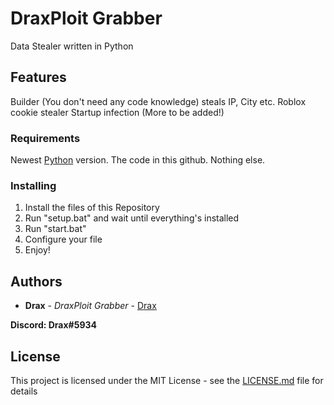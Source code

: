 # DraxPloit Grabber

Data Stealer written in Python

## Features

Builder (You don't need any code knowledge)
steals IP, City etc.
Roblox cookie stealer
Startup infection
(More to be added!)

### Requirements

Newest [Python](https://www.python.org) version.
The code in this github.
Nothing else.

### Installing

1. Install the files of this Repository
2. Run "setup.bat" and wait until everything's installed
3. Run "start.bat"
4. Configure your file
5. Enjoy!

## Authors

* **Drax** - *DraxPloit Grabber* - [Drax](https://github.com/DraxFM)

**Discord: Drax#5934**

## License

This project is licensed under the MIT License - see the [LICENSE.md](LICENSE.md) file for details
